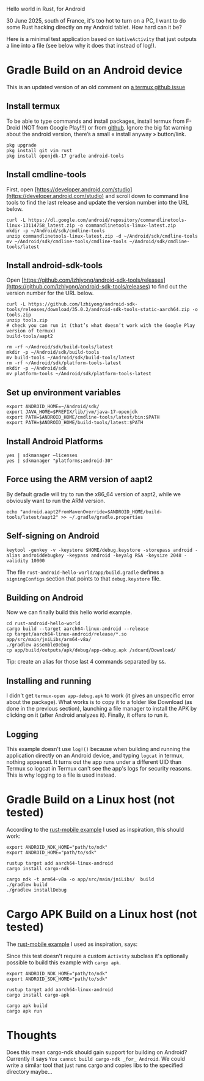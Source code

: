 Hello world in Rust, for Android

30 June 2025, south of France, it's too hot to turn on a PC,
I want to do some Rust hacking directly on my Android tablet.
How hard can it be?

Here is a minimal test application based on `NativeActivity` that just
outputs a line into a file (see below why it does that instead of log!).

# Gradle Build on an Android device

This is an updated version of an old comment on [a termux github issue](https://github.com/termux/termux-packages/pull/7227)

## Install termux

To be able to type commands and install packages, install termux from F-Droid (NOT from Google Play!!!) or from [github](https://github.com/termux/termux-app/releases). Ignore the big fat warning about the android version, there’s a small « install anyway » button/link.

```
pkg upgrade
pkg install git vim rust
pkg install openjdk-17 gradle android-tools
```

## Install cmdline-tools

First, open [https://developer.android.com/studio](https://developer.android.com/studio) and scroll down to command line tools to find the last release and update the version number into the URL below.

```
curl -L https://dl.google.com/android/repository/commandlinetools-linux-13114758_latest.zip -o commandlinetools-linux-latest.zip
mkdir -p ~/Android/sdk/cmdline-tools
unzip commandlinetools-linux-latest.zip -d ~/Android/sdk/cmdline-tools
mv ~/Android/sdk/cmdline-tools/cmdline-tools ~/Android/sdk/cmdline-tools/latest
```

## Install android-sdk-tools

Open [https://github.com/lzhiyong/android-sdk-tools/releases](https://github.com/lzhiyong/android-sdk-tools/releases) to find out the version number for the URL below.
```
curl -L https://github.com/lzhiyong/android-sdk-tools/releases/download/35.0.2/android-sdk-tools-static-aarch64.zip -o tools.zip
unzip tools.zip
# check you can run it (that’s what doesn’t work with the Google Play version of termux)
build-tools/aapt2

rm -rf ~/Android/sdk/build-tools/latest
mkdir -p ~/Android/sdk/build-tools
mv build-tools ~/Android/sdk/build-tools/latest
rm -rf ~/Android/sdk/platform-tools-latest
mkdir -p ~/Android/sdk
mv platform-tools ~/Android/sdk/platform-tools-latest
```

## Set up environment variables
```
export ANDROID_HOME=~/Android/sdk/
export JAVA_HOME=$PREFIX/lib/jvm/java-17-openjdk
export PATH=$ANDROID_HOME/cmdline-tools/latest/bin:$PATH
export PATH=$ANDROID_HOME/build-tools/latest:$PATH
```

## Install Android Platforms
```
yes | sdkmanager –licenses
yes | sdkmanager "platforms;android-30"
```

## Force using the ARM version of aapt2
By default gradle will try to run the x86\_64 version of aapt2, while we obviously want to run the ARM version.

```
echo "android.aapt2FromMavenOverride=$ANDROID_HOME/build-tools/latest/aapt2" >> ~/.gradle/gradle.properties
```

## Self-signing on Android
```
keytool -genkey -v -keystore $HOME/debug.keystore -storepass android -alias androiddebugkey -keypass android -keyalg RSA -keysize 2048 -validity 10000
```

The file `rust-android-hello-world/app/build.gradle` defines a `signingConfigs` section that points to that `debug.keystore` file.

## Building on Android

Now we can finally build this hello world example.

```
cd rust-android-hello-world
cargo build --target aarch64-linux-android --release
cp target/aarch64-linux-android/release/*.so app/src/main/jniLibs/arm64-v8a/
./gradlew assembleDebug
cp app/build/outputs/apk/debug/app-debug.apk /sdcard/Download/
```

Tip: create an alias for those last 4 commands separated by `&&`.

## Installing and running

I didn't get `termux-open app-debug.apk` to work (it gives an unspecific error about the package).
What works is to copy it to a folder like Download (as done in the previous section),
launching a file manager to install the APK by clicking on it (after Android analyzes it).
Finally, it offers to run it.

## Logging

This example doesn't use `log!()` because when building
and running the application directly on an Android device,
and typing `logcat` in termux, nothing appeared.
It turns out the app runs under a different UID than Termux
so logcat in Termux can't see the app's logs for security
reasons. This is why logging to a file is used instead.

# Gradle Build on a Linux host (not tested)

According to the [rust-mobile example](https://github.com/rust-mobile/rust-android-examples/tree/main/na-mainloop) I used as inspiration, this should work:
```
export ANDROID_NDK_HOME="path/to/ndk"
export ANDROID_HOME="path/to/sdk"

rustup target add aarch64-linux-android
cargo install cargo-ndk

cargo ndk -t arm64-v8a -o app/src/main/jniLibs/  build
./gradlew build
./gradlew installDebug
```

# Cargo APK Build on a Linux host (not tested)

The [rust-mobile example](https://github.com/rust-mobile/rust-android-examples/tree/main/na-mainloop) I used as inspiration, says:

Since this test doesn't require a custom `Activity` subclass it's
optionally possible to build this example with `cargo apk`.

```
export ANDROID_NDK_HOME="path/to/ndk"
export ANDROID_SDK_HOME="path/to/sdk"

rustup target add aarch64-linux-android
cargo install cargo-apk

cargo apk build
cargo apk run
```

# Thoughts

Does this mean cargo-ndk should gain support for building on Android?
Currently it says `You cannot build cargo-ndk _for_ Android`.
We could write a similar tool that just runs cargo and copies libs to the specified directory maybe...
